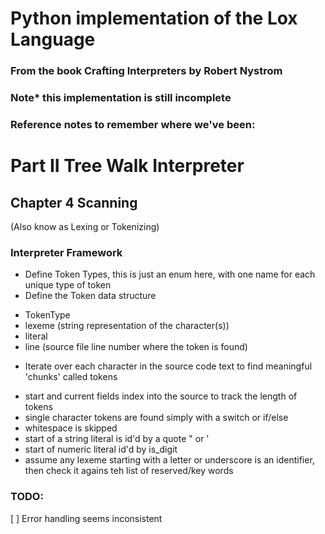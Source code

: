 
# Python implementation of the Lox Language
### From the book Crafting Interpreters by Robert Nystrom

### Note* this implementation is still incomplete

### Reference notes to remember where we've been:

# Part II Tree Walk Interpreter

## Chapter 4 Scanning
(Also know as Lexing or Tokenizing)

### Interpreter Framework
* Define Token Types, this is just an enum here, with one name for each unique type of token
* Define the Token data structure
- TokenType
- lexeme (string representation of the character(s))
- literal
- line (source file line number where the token is found)
* Iterate over each character in the source code text to find meaningful 'chunks' called tokens
- start and current fields index into the source to track the length of tokens
- single character tokens are found simply with a switch or if/else
- whitespace is skipped
- start of a string literal is id'd by a quote " or '
- start of numeric literal id'd by is_digit
- assume any lexeme starting with a letter or underscore is an identifier, then check it agains teh list of reserved/key words


### TODO:
[ ] Error handling seems inconsistent


